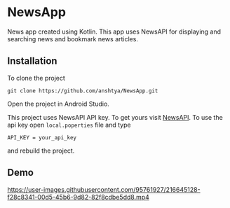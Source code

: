 
# NewsApp

News app created using Kotlin. This app uses NewsAPI for displaying and searching news and bookmark news articles.


## Installation

To clone the project

```
git clone https://github.com/anshtya/NewsApp.git
```
Open the project in Android Studio.

This project uses NewsAPI API key. To get yours visit [NewsAPI](https://newsapi.org/). To use the api key open `local.poperties` file and type
```
API_KEY = your_api_key
```
and rebuild the project.

## Demo
https://user-images.githubusercontent.com/95761927/216645128-f28c8341-00d5-45b6-9d82-82f8cdbe5dd8.mp4


